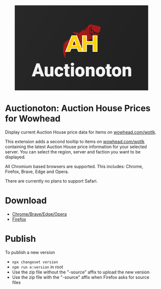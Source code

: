 <p align="center">
  <img src="https://github.com/sandervspl/auctionoton/blob/main/apps/extension/store/promo-440x280.png?raw=true" alt="prime-logo" />
</p>

# Auctionoton: Auction House Prices for Wowhead

Display current Auction House price data for items on [wowhead.com/wotlk](https://wowhead.com/wotlk).

This extension adds a second tooltip to items on [wowhead.com/wotlk](https://wowhead.com/wotlk) containing the latest Auction House price information for your selected server. You can select the region, server and faction you want to be displayed.

All Chromium based browsers are supported. This includes: Chrome, Firefox, Brave, Edge and Opera.

There are currently no plans to support Safari.

# Download

- [Chrome/Brave/Edge/Opera](https://chrome.google.com/webstore/detail/auctionoton-auction-house/ffflgkmjodhdladikaglbeofemhbojio?hl=en&authuser=0)
- [Firefox](https://addons.mozilla.org/en-US/firefox/addon/auctionoton/)

# Publish

To publish a new version

- `npx changeset version`
- `npm run e:version` in root
- Use the zip file without the "-source" affix to upload the new version
- Use the zip file with the "-source" affix when Firefox asks for source files
